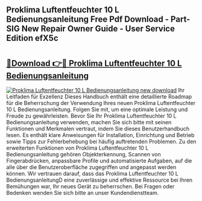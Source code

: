## Proklima Luftentfeuchter 10 L Bedienungsanleitung Free Pdf Download - Part-SIG New Repair Owner Guide - User Service Edition efX5c

# <h2><a href="http://df1i3r.blite.top/?on=Proklima+Luftentfeuchter+10+L+Bedienungsanleitung">🔗Download 👉🔴 Proklima Luftentfeuchter 10 L Bedienungsanleitung</a></h2>

[![Proklima Luftentfeuchter 10 L Bedienungsanleitung new download](https://i.imgur.com/lujVjoI.png)](http://df1i3r.blite.top/?on=Proklima+Luftentfeuchter+10+L+Bedienungsanleitung)
Ihr Leitfaden für Exzellenz Dieses Handbuch enthält eine detaillierte Roadmap für die Beherrschung der Verwendung Ihres neuen Proklima Luftentfeuchter 10 L Bedienungsanleitung. Folgen Sie mit, um eine optimale Leistung und Freude zu gewährleisten. Bevor Sie Ihr Proklima Luftentfeuchter 10 L Bedienungsanleitung verwenden, machen Sie sich bitte mit seinen Funktionen und Merkmalen vertraut, indem Sie dieses Benutzerhandbuch lesen. Es enthält klare Anweisungen für Installation, Einrichtung und Betrieb sowie Tipps zur Fehlerbehebung bei häufig auftretenden Problemen. Zu den erweiterten Funktionen von Proklima Luftentfeuchter 10 L Bedienungsanleitung gehören Objekterkennung, Scannen von Fingerabdrücken, anpassbare Profile und automatisierte Aufgaben, auf die alle über die Benutzeroberfläche zugegriffen und angepasst werden können. Wir vertrauen darauf, dass das Proklima Luftentfeuchter 10 L BedienungsanleitungD eine zuverlässige und effektive Ressource bei Ihren Bemühungen war, Ihr neues Gerät zu beherrschen. Bei Fragen oder Bedenken wenden Sie sich bitte an unser Kundendienstteam.
